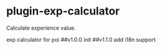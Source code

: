 # plugin-exp-calculator
Calculate experience value.

exp calculator for poi
##v1.0.0
init
##v1.1.0
add i18n support
